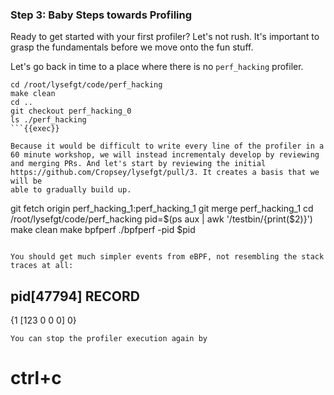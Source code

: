 ### Step 3: Baby Steps towards Profiling
Ready to get started with your first profiler? Let's not rush. It's important to grasp the fundamentals before we move onto the fun stuff.

Let's go back in time to a place where there is no `perf_hacking` profiler.
```
cd /root/lysefgt/code/perf_hacking
make clean
cd ..
git checkout perf_hacking_0
ls ./perf_hacking
```{{exec}}

Because it would be difficult to write every line of the profiler in a 60 minute workshop, we will instead incrementaly develop by reviewing
and merging PRs. And let's start by reviewing the initial https://github.com/Cropsey/lysefgt/pull/3. It creates a basis that we will be
able to gradually build up.

```
git fetch origin perf_hacking_1:perf_hacking_1
git merge perf_hacking_1
cd /root/lysefgt/code/perf_hacking
pid=$(ps aux | awk '/testbin/{print($2)}')
make clean
make bpfperf
./bpfperf -pid $pid
```{{exec}}

You should get much simpler events from eBPF, not resembling the stack traces at all:
```
pid[47794]
  RECORD
  ---------
  {1 [123 0 0 0] 0}
```
You can stop the profiler execution again by
```
# ctrl+c
```{{exec interrupt}}
